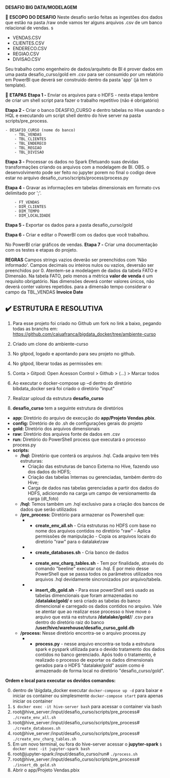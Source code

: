 **DESAFIO BIG DATA/MODELAGEM**

📌 **ESCOPO DO DESAFIO**
Neste desafio serão feitas as ingestões dos dados que estão na pasta /raw onde vamos ter alguns arquivos .csv de um banco relacional de vendas.
s
 - VENDAS.CSV
 - CLIENTES.CSV
 - ENDERECO.CSV
 - REGIAO.CSV
 - DIVISAO.CSV

Seu trabalho como engenheiro de dados/arquiteto de BI é prover dados em uma pasta desafio_curso/gold em .csv para ser consumido por um relatório em PowerBI que deverá ser construído dentro da pasta 'app' (já tem o template).

📑 **ETAPAS**
**Etapa 1 -** Enviar os arquivos para o HDFS
    - nesta etapa lembre de criar um shell script para fazer o trabalho repetitivo (não é obrigatório)

**Etapa 2 -** Criar o banco DEASFIO_CURSO e dentro tabelas no Hive usando o HQL e executando um script shell dentro do hive server na pasta scripts/pre_process.

    - DESAFIO_CURSO (nome do banco)
        - TBL_VENDAS
        - TBL_CLIENTES
        - TBL_ENDERECO
        - TBL_REGIAO
        - TBL_DIVISAO

**Etapa 3 -** Processar os dados no Spark Efetuando suas devidas transformações criando os arquivos com a modelagem de BI.
OBS. o desenvolvimento pode ser feito no jupyter porem no final o codigo deve estar no arquivo desafio_curso/scripts/process/process.py

**Etapa 4 -** Gravar as informações em tabelas dimensionais em formato cvs delimitado por ';'.

        - FT_VENDAS
        - DIM_CLIENTES
        - DIM_TEMPO
        - DIM_LOCALIDADE

**Etapa 5 -** Exportar os dados para a pasta desafio_curso/gold

**Etapa 6 -** Criar e editar o PowerBI com os dados que você trabalhou.

No PowerBI criar gráficos de vendas.
**Etapa 7 -** Criar uma documentação com os testes e etapas do projeto.

**REGRAS**
Campos strings vazios deverão ser preenchidos com 'Não informado'.
Campos decimais ou inteiros nulos ou vazios, deversão ser preenchidos por 0.
Atentem-se a modelagem de dados da tabela FATO e Dimensão.
Na tabela FATO, pelo menos a métrica <b>valor de venda</b> é um requisito obrigatório.
Nas dimensões deverá conter valores únicos, não deverá conter valores repetidos.
para a dimensão tempo considerar o campo da TBL_VENDAS <b>Invoice Date</b>

## ✔️ ESTRUTURA E RESOLUTIVA

1. Para esse projeto foi criado no Github um fork no link a baixo, pegando todas as branchs em:  https://github.com/caiuafranca/bigdata_docker/tree/ambiente-curso

2. Criado um clone do ambiente-curso 

3. No gitpod, logado e apontando para seu projeto no github.

4. No gitpod, liberar todas as permissões em:

5. Conta >  Gitpod: Open Acesson Control > Github > (...) > Marcar todos

6. Ao executar o docker-compose up –d dentro do diretório bibdata_docker será foi criado o diretório "input"

7. Realizar uploud da estrutura **desafio_curso**

8. **desafio_curso** tem a seguinte estrutura de diretórios
  * **app:** Diretório do arquivo de execução do **app/Projeto Vendas.pbix**.
  * **config:** Diretório de do .sh de configurações gerais do projeto
  * **gold:** Diretório dos arquivos dimensionais
  * **raw:** Diretório dos arquivos fonte de dados em .csv
  * **run:** Diretório do PowerShell process que executará o processo process.py
  * **scripts:** 
    * **/hql:**  Diretório que conterá os arquivos .hql. Cada arquivo tem três estruturas:
        - Criação das estruturas de banco Externa no Hive, fazendo uso dos dados do HDFS; 
        - Criação das tabelas Internas ou gerenciadas, também dentro do Hive; 
        - Carga de dados nas tabelas gerenciadas a partir dos dados do HDFS, adicionando na carga um campo de versionamento da carga (dt_foto)
    * **/hql:** Temos também um .hql exclusivo para a criação dos bancos de dados que serão utilizados   
    * **/pre_process:** Diretório para armazenar os Powershell que:
       * - **create_env_all.sh** - Cria estruturas no HDFS com base no nome dos arquivos contidos no diretório "raw"
                                - Aplica permissões de manipulação
                                - Copia os arquivos locais do diretório "raw" para o datalake\raw
       * - **create_databases.sh** - Cria banco de dados
       * - **create_env_charg_tables.sh** - Tem por finalidade, através do comando "beeline" executar os .hql. É por meio desse PowerShell que se passa todos os parâmetros utilizados nos arquivos .hql devidamente sincronizados por arquivo/tabela. 
       * - **insert_db_gold.sh** - Para esse powerShell será usado as tabelas dimencionais que foram armazenadas no **/datalake/gold/** e será criado as tabelas do banco dimencional e carregado os dados contidos no arquivo. Vale se atentar que ao realizar esse processo o hive move o arquivo que está na estrutura **/datalake/gold/**/ .csv para dentro do diretório raiz do banco **/user/hive/warehouse/desafio_curso_gold.db**
    * **/process:** Nesse diretório encontra-se o arquivo process.py 
       * - **process.py** - nesse arquivo encontra-se toda a estrutura spark e pyspark utilizada para o devido tratamento dos dados contidos no banco gerenciado. Após todo o tratamento, é realizado o processo de exportar os dados dimensionais gerados
     para o HDFS "datalake/gold" assim como é armazenado de forma local no diretório "desafio_curso/gold".

**Ordem e local para executar os devidos comandos:**

0. dentro de \bigdata_docker executar ``docker-compose up -d`` para baixar e iniciar os container ou simplesmente ``docker-compose start`` para apenas iniciar os container
1. ``$ docker exec -it hive-server bash`` para acessar o container via bash 
2. root@hive_server:/input/desafio_curso/scripts/pre_process# ``./create_env_all.sh``
3. root@hive_server:/input/desafio_curso/scripts/pre_process# ``./create_databases.sh``   
4. root@hive_server:/input/desafio_curso/scripts/pre_process# ``./create_env_charg_tables.sh``
5. Em um novo terminal, ou fora do hive-server acessar o **jupyter-spark**  ``$ docker exec -it jupyter-spark bash``
6. root@jupyter-spark:/input/desafio_curso/run#  ``./process.sh``
7. root@hive_server:/input/desafio_curso/scripts/pre_process# ``./insert_db_gold.sh``
7. Abrir o app/Projeto Vendas.pbix

